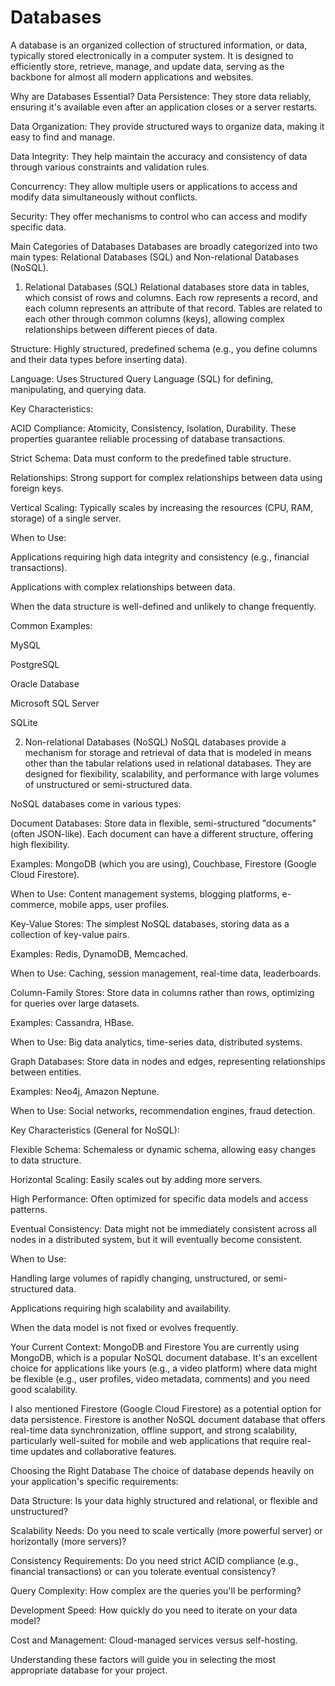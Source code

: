 # Databases
A database is an organized collection of structured information, or data, typically stored electronically in a computer system. It is designed to efficiently store, retrieve, manage, and update data, serving as the backbone for almost all modern applications and websites.

Why are Databases Essential?
Data Persistence: They store data reliably, ensuring it's available even after an application closes or a server restarts.

Data Organization: They provide structured ways to organize data, making it easy to find and manage.

Data Integrity: They help maintain the accuracy and consistency of data through various constraints and validation rules.

Concurrency: They allow multiple users or applications to access and modify data simultaneously without conflicts.

Security: They offer mechanisms to control who can access and modify specific data.

Main Categories of Databases
Databases are broadly categorized into two main types: Relational Databases (SQL) and Non-relational Databases (NoSQL).

1. Relational Databases (SQL)
Relational databases store data in tables, which consist of rows and columns. Each row represents a record, and each column represents an attribute of that record. Tables are related to each other through common columns (keys), allowing complex relationships between different pieces of data.

Structure: Highly structured, predefined schema (e.g., you define columns and their data types before inserting data).

Language: Uses Structured Query Language (SQL) for defining, manipulating, and querying data.

Key Characteristics:

ACID Compliance: Atomicity, Consistency, Isolation, Durability. These properties guarantee reliable processing of database transactions.

Strict Schema: Data must conform to the predefined table structure.

Relationships: Strong support for complex relationships between data using foreign keys.

Vertical Scaling: Typically scales by increasing the resources (CPU, RAM, storage) of a single server.

When to Use:

Applications requiring high data integrity and consistency (e.g., financial transactions).

Applications with complex relationships between data.

When the data structure is well-defined and unlikely to change frequently.

Common Examples:

MySQL

PostgreSQL

Oracle Database

Microsoft SQL Server

SQLite

2. Non-relational Databases (NoSQL)
NoSQL databases provide a mechanism for storage and retrieval of data that is modeled in means other than the tabular relations used in relational databases. They are designed for flexibility, scalability, and performance with large volumes of unstructured or semi-structured data.

NoSQL databases come in various types:

Document Databases: Store data in flexible, semi-structured "documents" (often JSON-like). Each document can have a different structure, offering high flexibility.

Examples: MongoDB (which you are using), Couchbase, Firestore (Google Cloud Firestore).

When to Use: Content management systems, blogging platforms, e-commerce, mobile apps, user profiles.

Key-Value Stores: The simplest NoSQL databases, storing data as a collection of key-value pairs.

Examples: Redis, DynamoDB, Memcached.

When to Use: Caching, session management, real-time data, leaderboards.

Column-Family Stores: Store data in columns rather than rows, optimizing for queries over large datasets.

Examples: Cassandra, HBase.

When to Use: Big data analytics, time-series data, distributed systems.

Graph Databases: Store data in nodes and edges, representing relationships between entities.

Examples: Neo4j, Amazon Neptune.

When to Use: Social networks, recommendation engines, fraud detection.

Key Characteristics (General for NoSQL):

Flexible Schema: Schemaless or dynamic schema, allowing easy changes to data structure.

Horizontal Scaling: Easily scales out by adding more servers.

High Performance: Often optimized for specific data models and access patterns.

Eventual Consistency: Data might not be immediately consistent across all nodes in a distributed system, but it will eventually become consistent.

When to Use:

Handling large volumes of rapidly changing, unstructured, or semi-structured data.

Applications requiring high scalability and availability.

When the data model is not fixed or evolves frequently.

Your Current Context: MongoDB and Firestore
You are currently using MongoDB, which is a popular NoSQL document database. It's an excellent choice for applications like yours (e.g., a video platform) where data might be flexible (e.g., user profiles, video metadata, comments) and you need good scalability.

I also mentioned Firestore (Google Cloud Firestore) as a potential option for data persistence. Firestore is another NoSQL document database that offers real-time data synchronization, offline support, and strong scalability, particularly well-suited for mobile and web applications that require real-time updates and collaborative features.

Choosing the Right Database
The choice of database depends heavily on your application's specific requirements:

Data Structure: Is your data highly structured and relational, or flexible and unstructured?

Scalability Needs: Do you need to scale vertically (more powerful server) or horizontally (more servers)?

Consistency Requirements: Do you need strict ACID compliance (e.g., financial transactions) or can you tolerate eventual consistency?

Query Complexity: How complex are the queries you'll be performing?

Development Speed: How quickly do you need to iterate on your data model?

Cost and Management: Cloud-managed services versus self-hosting.

Understanding these factors will guide you in selecting the most appropriate database for your project.